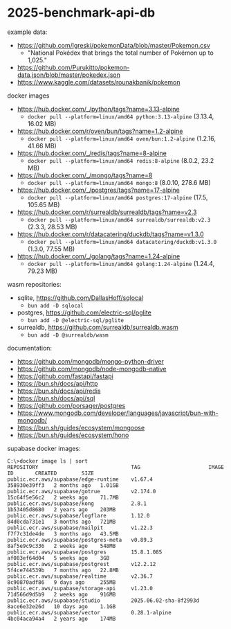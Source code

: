 # 2025-benchmark-api-db

example data:
- https://github.com/lgreski/pokemonData/blob/master/Pokemon.csv
  - "National Pokédex that brings the total number of Pokémon up to 1,025."
- https://github.com/Purukitto/pokemon-data.json/blob/master/pokedex.json
- https://www.kaggle.com/datasets/rounakbanik/pokemon

docker images
- https://hub.docker.com/_/python/tags?name=3.13-alpine
  - `docker pull --platform=linux/amd64 python:3.13-alpine` (3.13.4, 16.02 MB)
- https://hub.docker.com/r/oven/bun/tags?name=1.2-alpine
  - `docker pull --platform=linux/amd64 oven/bun:1.2-alpine` (1.2.16, 41.66 MB)
- https://hub.docker.com/_/redis/tags?name=8-alpine
  - `docker pull --platform=linux/amd64 redis:8-alpine` (8.0.2, 23.2 MB)
- https://hub.docker.com/_/mongo/tags?name=8
  - `docker pull --platform=linux/amd64 mongo:8` (8.0.10, 278.6 MB)
- https://hub.docker.com/_/postgres/tags?name=17-alpine
  - `docker pull --platform=linux/amd64 postgres:17-alpine` (17.5, 105.65 MB)
- https://hub.docker.com/r/surrealdb/surrealdb/tags?name=v2.3
  - `docker pull --platform=linux/amd64 surrealdb/surrealdb:v2.3` (2.3.3, 28.53 MB)
- https://hub.docker.com/r/datacatering/duckdb/tags?name=v1.3.0
  - `docker pull --platform=linux/amd64 datacatering/duckdb:v1.3.0` (1.3.0, 77.55 MB)
- https://hub.docker.com/_/golang/tags?name=1.24-alpine
  - `docker pull --platform=linux/amd64 golang:1.24-alpine` (1.24.4, 79.23 MB)
 
wasm repositories:
- sqlite, https://github.com/DallasHoff/sqlocal
  - `bun add -D sqlocal`
- postgres, https://github.com/electric-sql/pglite
  - `bun add -D @electric-sql/pglite`
- surrealdb, https://github.com/surrealdb/surrealdb.wasm
  - `bun add -D @surrealdb/wasm`

documentation:
- https://github.com/mongodb/mongo-python-driver
- https://github.com/mongodb/node-mongodb-native
- https://github.com/fastapi/fastapi
- https://bun.sh/docs/api/http
- https://bun.sh/docs/api/redis
- https://bun.sh/docs/api/sql
- https://github.com/porsager/postgres
- https://www.mongodb.com/developer/languages/javascript/bun-with-mongodb/
- https://bun.sh/guides/ecosystem/mongoose
- https://bun.sh/guides/ecosystem/hono

supabase docker images:

```
C:\>docker image ls | sort
REPOSITORY                              TAG                      IMAGE ID       CREATED        SIZE
public.ecr.aws/supabase/edge-runtime    v1.67.4                  358930e39ff3   2 months ago   1.01GB
public.ecr.aws/supabase/gotrue          v2.174.0                 15c64f5e56c2   2 weeks ago    71.7MB
public.ecr.aws/supabase/kong            2.8.1                    1b53405d8680   2 years ago    203MB
public.ecr.aws/supabase/logflare        1.12.0                   84d0cda731e1   3 months ago   721MB
public.ecr.aws/supabase/mailpit         v1.22.3                  f7f7c31de4de   3 months ago   43.5MB
public.ecr.aws/supabase/postgres-meta   v0.89.3                  8af5e9c9c336   2 weeks ago    548MB
public.ecr.aws/supabase/postgres        15.8.1.085               af083ef64d04   5 weeks ago    3GB
public.ecr.aws/supabase/postgrest       v12.2.12                 5f4ce744539b   7 months ago   22.8MB
public.ecr.aws/supabase/realtime        v2.36.7                  8c90870adf86   9 days ago     255MB
public.ecr.aws/supabase/storage-api     v1.23.0                  71d566d9d5b9   2 weeks ago    916MB
public.ecr.aws/supabase/studio          2025.06.02-sha-8f2993d   8ace6e32e26d   10 days ago    1.1GB
public.ecr.aws/supabase/vector          0.28.1-alpine            4bc04aca94a4   2 years ago    174MB
```
